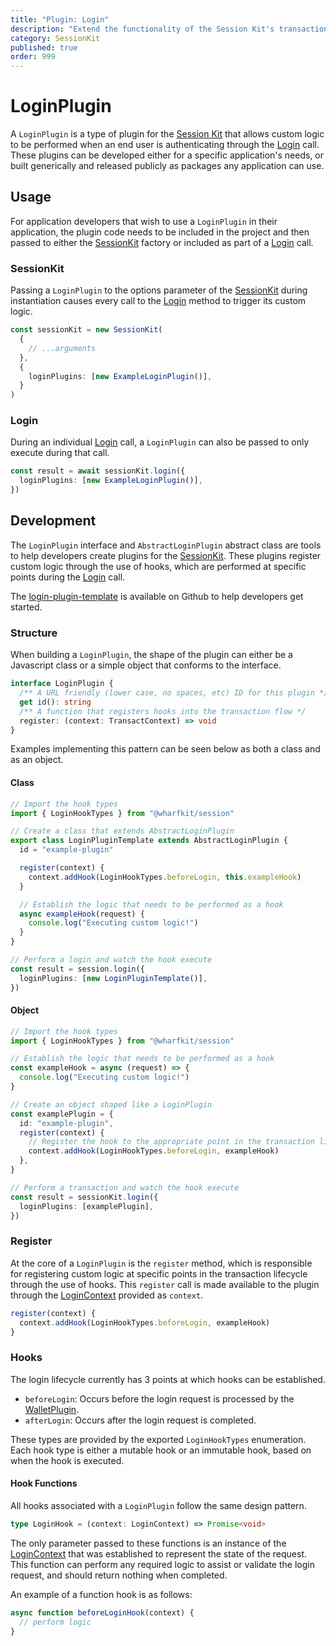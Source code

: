 ```yaml
---
title: "Plugin: Login"
description: "Extend the functionality of the Session Kit's transaction processing by creating and/or including plugins in your application."
category: SessionKit
published: true
order: 999
---
```


# LoginPlugin

A `LoginPlugin` is a type of plugin for the [Session Kit](/docs/sessionkit) that allows custom logic to be performed when an end user is authenticating through the [Login](/docs/sessionkit/login) call. These plugins can be developed either for a specific application's needs, or built generically and released publicly as packages any application can use.

## Usage

For application developers that wish to use a `LoginPlugin` in their application, the plugin code needs to be included in the project and then passed to either the [SessionKit](/docs/session-kit/session-kit-factory) factory or included as part of a [Login](/docs/session-kit/login) call.

### SessionKit

Passing a `LoginPlugin` to the options parameter of the [SessionKit](/docs/session-kit/session-kit-factory) during instantiation causes every call to the [Login](/docs/session-kit/login) method to trigger its custom logic.

```ts
const sessionKit = new SessionKit(
  {
    // ...arguments
  },
  {
    loginPlugins: [new ExampleLoginPlugin()],
  }
)
```

### Login

During an individual [Login](/docs/session-kit/login) call, a `LoginPlugin` can also be passed to only execute during that call.

```ts
const result = await sessionKit.login({
  loginPlugins: [new ExampleLoginPlugin()],
})
```

## Development

The `LoginPlugin` interface and `AbstractLoginPlugin` abstract class are tools to help developers create plugins for the [SessionKit](/docs/sessionkit/session-kit-factory). These plugins register custom logic through the use of hooks, which are performed at specific points during the [Login](/docs/sessionkit/login) call.

The [login-plugin-template](https://github.com/wharfkit/login-plugin-template) is available on Github to help developers get started.

### Structure

When building a `LoginPlugin`, the shape of the plugin can either be a Javascript class or a simple object that conforms to the interface.

```ts
interface LoginPlugin {
  /** A URL friendly (lower case, no spaces, etc) ID for this plugin */
  get id(): string
  /** A function that registers hooks into the transaction flow */
  register: (context: TransactContext) => void
}
```

Examples implementing this pattern can be seen below as both a class and as an object.

#### Class

```ts
// Import the hook types
import { LoginHookTypes } from "@wharfkit/session"

// Create a class that extends AbstractLoginPlugin
export class LoginPluginTemplate extends AbstractLoginPlugin {
  id = "example-plugin"

  register(context) {
    context.addHook(LoginHookTypes.beforeLogin, this.exampleHook)
  }

  // Establish the logic that needs to be performed as a hook
  async exampleHook(request) {
    console.log("Executing custom logic!")
  }
}

// Perform a login and watch the hook execute
const result = session.login({
  loginPlugins: [new LoginPluginTemplate()],
})
```

#### Object

```ts
// Import the hook types
import { LoginHookTypes } from "@wharfkit/session"

// Establish the logic that needs to be performed as a hook
const exampleHook = async (request) => {
  console.log("Executing custom logic!")
}

// Create an object shaped like a LoginPlugin
const examplePlugin = {
  id: "example-plugin",
  register(context) {
    // Register the hook to the appropriate point in the transaction lifecycle
    context.addHook(LoginHookTypes.beforeLogin, exampleHook)
  },
}

// Perform a transaction and watch the hook execute
const result = sessionKit.login({
  loginPlugins: [examplePlugin],
})
```

### Register

At the core of a `LoginPlugin` is the `register` method, which is responsible for registering custom logic at specific points in the transaction lifecycle through the use of hooks. This `register` call is made available to the plugin through the [LoginContext](/docs/session-kit/login-context) provided as `context`.

```ts
register(context) {
  context.addHook(LoginHookTypes.beforeLogin, exampleHook)
}
```

### Hooks

The login lifecycle currently has 3 points at which hooks can be established.

- `beforeLogin`: Occurs before the login request is processed by the [WalletPlugin](/docs/session-kit/plugin-wallet).
- `afterLogin`: Occurs after the login request is completed.

These types are provided by the exported `LoginHookTypes` enumeration. Each hook type is either a mutable hook or an immutable hook, based on when the hook is executed.

#### Hook Functions

All hooks associated with a `LoginPlugin` follow the same design pattern.

```ts
type LoginHook = (context: LoginContext) => Promise<void>
```

The only parameter passed to these functions is an instance of the [LoginContext](/docs/session-kit/login-context) that was established to represent the state of the request. This function can perform any required logic to assist or validate the login request, and should return nothing when completed.

An example of a function hook is as follows:

```ts
async function beforeLoginHook(context) {
  // perform logic
}
```
